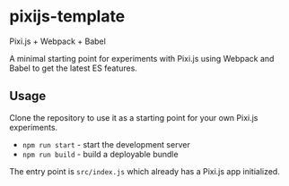 # pixijs-template
Pixi.js + Webpack + Babel

A minimal starting point for experiments with Pixi.js using Webpack and Babel to get the latest ES features.

## Usage

Clone the repository to use it as a starting point for your own Pixi.js experiments.

* `npm run start` - start the development server
* `npm run build` - build a deployable bundle

The entry point is `src/index.js` which already has a Pixi.js app initialized.
